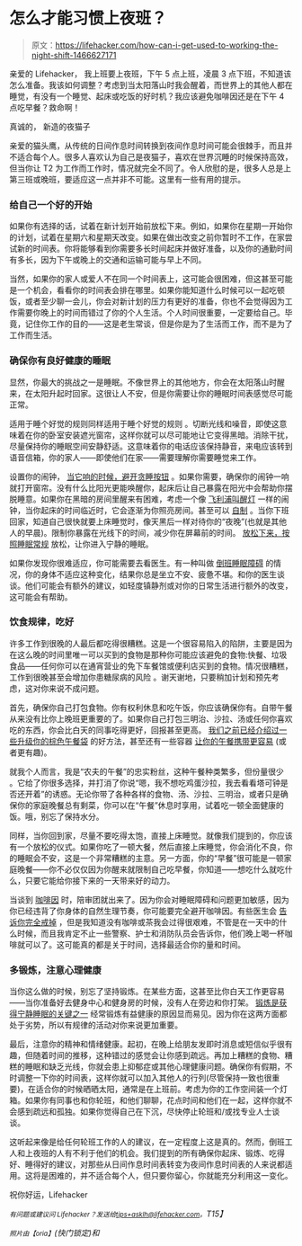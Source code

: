 # 怎么才能习惯上夜班？

> 原文：<https://lifehacker.com/how-can-i-get-used-to-working-the-night-shift-1466627171>

亲爱的 Lifehacker，
我上班要上夜班，下午 5 点上班，凌晨 3 点下班，不知道该怎么准备。我该如何调整？考虑到当太阳落山时我会醒着，而世界上的其他人都在睡觉，有没有一个睡觉、起床或吃饭的好时机？我应该避免咖啡因还是在下午 4 点吃早餐？救命啊！



真诚的，
新造的夜猫子

亲爱的猫头鹰，从传统的日间作息时间转换到夜间作息时间可能会很棘手，而且并不适合每个人。很多人喜欢认为自己是夜猫子，喜欢在世界沉睡的时候保持高效，但当你让 T2 为工作而工作时，情况就完全不同了。令人欣慰的是，很多人总是上第三班或晚班，要适应这一点并非不可能。这里有一些有用的提示。

### 给自己一个好的开始

如果你有选择的话，试着在新计划开始前放松下来。例如，如果你在星期一开始你的计划，试着在星期六和星期天改变。如果在做出改变之前你暂时不工作，在家尝试新的时间表。你将能够看到你需要多长时间起床并做好准备，以及你的通勤时间有多长，因为下午或晚上的交通和运输可能与早上不同。

当然，如果你的家人或爱人不在同一个时间表上，这可能会很困难，但这甚至可能是一个机会，看看你的时间表会排在哪里。如果你能知道什么时候可以一起吃顿饭，或者至少聊一会儿，你会对新计划的压力有更好的准备，你也不会觉得因为工作需要你晚上的时间而错过了你的个人生活。个人时间很重要，一定要给自己。毕竟，记住你工作的目的——这是老生常谈，但是你是为了生活而工作，而不是为了工作而生活。

### 确保你有良好健康的睡眠

显然，你最大的挑战之一是睡眠。不像世界上的其他地方，你会在太阳落山时醒来，在太阳升起时回家。这很让人不安，但是你需要让你的睡眠时间表感觉尽可能正常。

适用于睡个好觉的规则同样适用于睡个好觉的规则 。切断光线和噪音，即使这意味着在你的卧室安装遮光窗帘，这样你就可以尽可能地让它变得黑暗。消除干扰，尽量保持你的睡眠空间安静舒适。这意味着你的电话应该保持静音，来电应该转到语音信箱，你的家人——即使他们在家——需要理解你需要睡觉来工作。

设置你的闹钟， [当它响的时候，避开贪睡按钮](https://lifehacker.com/science-explains-why-you-should-stop-hitting-the-snooze-5991618) 。如果你需要，确保你的闹钟一响就打开窗帘。没有什么比阳光更能唤醒你，起床后让自己暴露在阳光中会帮助你摆脱睡意。如果你在黑暗的房间里醒来有困难，考虑一个像 [飞利浦叫醒灯](https://www.amazon.com/dp/B003XN4RIC?asc_campaign=InlineText&asc_refurl=https://lifehacker.com/how-can-i-get-used-to-working-the-night-shift-1466627171&asc_source=&linkCode=ogi&psc=1&smid=APG5R0OPCZ3S7&tag=kinjalifehackerlink-20&th=1) 一样的闹钟，当你起床的时间临近时，它会逐渐为你照亮房间。甚至可以 [自制](http://lifehacker.com/make-your-own-sunrise-alarm-clock-with-parts-laying-aro-5952105) 。当你下班回家，知道自己很快就要上床睡觉时，像天黑后一样对待你的“夜晚”(也就是其他人的早晨)。限制你暴露在光线下的时间，减少你在屏幕前的时间。 [放松下来，按照睡眠常规](http://lifehacker.com/cultivate-the-perfect-evening-routine-to-avoid-insomnia-5855204) 放松，让你进入宁静的睡眠。

如果你发现你很难适应，你可能需要去看医生。有一种叫做 [倒班睡眠障碍](http://www.webmd.com/sleep-disorders/excessive-sleepiness-10/night-shift-sleep) 的情况，你的身体不适应这种变化，结果你总是坐立不安、疲惫不堪。和你的医生谈谈。他们可能会有额外的建议，如轻度镇静剂或对你的日常生活进行额外的改变，这可能会有帮助。

### 饮食规律，吃好

许多工作到很晚的人最后都吃得很糟糕。这是一个很容易陷入的陷阱，主要是因为在这么晚的时间里唯一可以买到的食物是那种你可能应该避免的食物:快餐、垃圾食品——任何你可以在通宵营业的免下车餐馆或便利店买到的食物。情况很糟糕，工作到很晚甚至会增加你患糖尿病的风险 。谢天谢地，只要稍加计划和预先考虑，这对你来说不成问题。

首先，确保你自己打包食物。你有权利休息和吃午饭，你应该确保你有。自带午餐从来没有比你上晚班更重要的了。如果你自己打包三明治、沙拉、汤或任何你喜欢吃的东西，你会比白天的同事吃得更好，回报甚至更高。 [我们之前已经介绍过一些升级你的棕色午餐袋](https://lifehacker.com/how-can-i-upgrade-my-brown-bag-lunch-5935300) 的好方法，甚至还有一些容器 [让你的午餐携带更容易](http://lifehacker.com/lifehacker.com/the-best-bags-containers-and-boxes-to-upgrade-your-br-915843552) (或者更有趣)。

就我个人而言，我是“农夫的午餐”的忠实粉丝，这种午餐种类繁多，但份量很少 。它给了你很多选择，并打消了你说“嗯，我不想吃鸡蛋沙拉，我去看看塔可钟是否还开着”的诱惑。无论你带了各种各样的食物、汤、沙拉、三明治，或者只是确保你的家庭晚餐总有剩菜，你可以在“午餐”休息时享用，试着吃一顿全面健康的饭。哦，别忘了保持水分。

同样，当你回到家，尽量不要吃得太饱，直接上床睡觉。就像我们提到的，你应该有一个放松的仪式。如果你吃了一顿大餐，然后直接上床睡觉，你会消化不良，你的睡眠会不安，这是一个非常糟糕的主意。另一方面，你的“早餐”很可能是一顿家庭晚餐——你不必仅仅因为你醒来就限制自己吃早餐，你知道——想吃什么就吃什么，只要它能给你接下来的一天带来好的动力。

当谈到 [咖啡因](https://lifehacker.com/what-caffeine-actually-does-to-your-brain-5585217) 时，陪审团就出来了。因为你会对睡眠障碍和问题更加敏感，因为你已经违背了你身体的自然生理节奏，你可能要完全避开咖啡因。有些医生会 [告诉你完全戒掉](http://health.usnews.com/health-news/family-health/sleep/articles/2009/12/04/6-ways-to-make-working-the-night-shift-less-hazardous-to-your-health) ，但是我知道没有咖啡或茶我会过得很艰难，不管是在一天中的什么时候，而且我肯定不止一些警察、护士和消防队员会告诉你，他们晚上喝一杯咖啡就可以了。这可能真的都是关于时间，选择最适合你的量和时间。

### 多锻炼，注意心理健康

当你这么做的时候，别忘了坚持锻炼。在某些方面，这甚至比你白天工作更容易——当你准备好去健身中心和健身房的时候，没有人在旁边和你打架。 [锻炼是获得宁静睡眠的关键之一](https://lifehacker.com/how-can-i-sleep-through-the-night-5921048) 经常锻炼有益健康的原因显而易见。因为你在这两方面都处于劣势，所以有规律的活动对你来说更加重要。

最后，注意你的精神和情绪健康。起初，在晚上给朋友发即时消息或短信似乎很有趣，但随着时间的推移，这种错过的感觉会让你感到疏远。再加上糟糕的食物、糟糕的睡眠和缺乏光线，你就会患上抑郁症或其他心理健康问题。确保你有假期，不时调整一下你的时间表，这样你就可以加入其他人的行列(尽管保持一致也很重要)，在适合你的时候晒晒太阳，通常是在上班前。考虑为你的工作空间装一个灯箱。如果你有同事也和你轮班，和他们聊聊，花点时间和他们在一起，这样你就不会感到疏远和孤独。如果你觉得自己在下沉，尽快停止轮班和/或找专业人士谈谈。

这听起来像是给任何轮班工作的人的建议，在一定程度上这是真的。然而，倒班工人和上夜班的人有不利于他们的机会。我们提到的所有确保你起床、锻炼、吃得好、睡得好的建议，对那些从日间作息时间表转变为夜间作息时间表的人来说都适用。这将是困难的，并不适合每个人，但只要你留心，你就能充分利用这一变化。

祝你好运，Lifehacker

*<small>有问题或建议问 Lifehacker？发送给</small>*[*<small>tips+asklh@lifehacker.com</small>*](mailto:tips+asklh@lifehacker.com)*<small>。</small>T15】*

<small>*照片由*</small><small>*【oria】*</small>*(快门锁定)和*